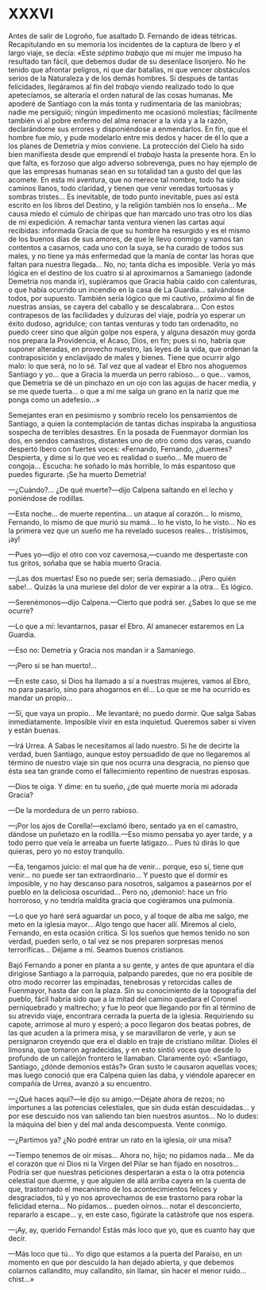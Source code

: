 # XXXVI

Antes de salir de Logroño, fue asaltado D. Fernando de ideas tétricas.
Recapitulando en su memoria los incidentes de la captura de Ibero y el largo
viaje, se decía: «Este *séptimo trabajo* que mi mujer me impuso ha resultado
tan fácil, que debemos dudar de su desenlace lisonjero. No he tenido que
afrontar peligros, ni que dar batallas, ni que vencer obstáculos serios de la
Naturaleza y de los demás hombres. Si después de tantas felicidades, llegáramos
al fin del *trabajo* viendo realizado todo lo que apetecíamos, se alteraría el
orden natural de las cosas humanas. Me apoderé de Santiago con la más tonta
y rudimentaria de las maniobras; nadie me persiguió; ningún impedimento me
ocasionó molestias; fácilmente también vi al pobre enfermo del alma renacer
a la vida y a la razón, declarándome sus errores y disponiéndose a enmendarlos.
En fin, que el hombre fue mío, y pude modelarlo entre mis dedos y hacer de él
lo que a los planes de Demetria y míos conviene. La protección del Cielo ha
sido bien manifiesta desde que emprendí el *trabajo* hasta la presente hora. En
lo que falta, es forzoso que algo adverso sobrevenga, pues no hay ejemplo de
que las empresas humanas sean en su totalidad tan a gusto del que las acomete.
En esta mi aventura, que no merece tal nombre, todo ha sido caminos llanos,
todo claridad, y tienen que venir veredas tortuosas y sombras tristes... Es
inevitable, de todo punto inevitable, pues así está escrito en los libros del
Destino, y la religión también nos lo enseña... Me causa miedo el cúmulo de
chiripas que han marcado uno tras otro los días de mi expedición. A remachar
tanta ventura vienen las cartas aquí recibidas: informada Gracia de que su
hombre ha resurgido y es el mismo de los buenos días de sus amores, de que le
llevo conmigo y vamos tan contentos a casarnos, cada uno con la suya, se ha
curado de todos sus males, y no tiene ya más enfermedad que la manía de contar
las horas que faltan para nuestra llegada... No, no; tanta dicha es imposible.
Vería yo más lógica en el destino de los cuatro si al aproximarnos a Samaniego
(adonde Demetria nos manda ir), supiéramos que Gracia había caído con
calenturas, o que había ocurrido un incendio en la casa de La Guardia...
salvándose todos, por supuesto. También sería lógico que mi cautivo, próximo al
fin de nuestras ansias, se cayera del caballo y se descalabrara... Con estos
contrapesos de las facilidades y dulzuras del viaje, podría yo esperar un éxito
dudoso, agridulce; con tantas venturas y todo tan ordenadito, no puedo creer
sino que algún golpe nos espera, y alguna desazón muy gorda nos prepara la
Providencia, el Acaso, Dios, en fin; pues si no, habría que suponer alteradas,
en provecho nuestro, las leyes de la vida, que ordenan la contraposición
y enclavijado de males y bienes. Tiene que ocurrir algo malo: lo que será, no
lo sé. Tal vez que al vadear el Ebro nos ahoguemos Santiago y yo... que
a Gracia la muerda un perro rabioso... o que... vamos, que Demetria se dé un
pinchazo en un ojo con las agujas de hacer media, y se me quede tuerta... o que
a mí me salga un grano en la nariz que me ponga como un adefesio...»

Semejantes eran en pesimismo y sombrío recelo los pensamientos de Santiago,
a quien la contemplación de tantas dichas inspiraba la angustiosa sospecha de
terribles desastres. En la posada de Fuenmayor dormían los dos, en sendos
camastros, distantes uno de otro como dos varas, cuando despertó Ibero con
fuertes voces: «Fernando, Fernando, ¿duermes? Despierta, y dime si lo que veo
es realidad o sueño... Me muero de congoja... Escucha: he soñado lo más
horrible, lo más espantoso que puedes figurarte. ¡Se ha muerto Demetria!

—¿Cuándo?... ¿De qué muerte?—dijo Calpena saltando en el lecho y poniéndose de
rodillas.

—Esta noche... de muerte repentina... un ataque al corazón... lo mismo,
Fernando, lo mismo de que murió su mamá... lo he visto, lo he visto... No es la
primera vez que un sueño me ha revelado sucesos reales... tristísimos, ¡ay!

—Pues yo—dijo el otro con voz cavernosa,—cuando me despertaste con tus gritos,
soñaba que se había muerto Gracia.

—¡Las dos muertas! Eso no puede ser; sería demasiado... ¡Pero quién sabe!...
Quizás la una muriese del dolor de ver expirar a la otra... Es lógico.

—Serenémonos—dijo Calpena.—Cierto que podrá ser. ¿Sabes lo que se me ocurre?

—Lo que a mí: levantarnos, pasar el Ebro. Al amanecer estaremos en La Guardia.

—Eso no: Demetria y Gracia nos mandan ir a Samaniego.

—¡Pero si se han muerto!...

—En este caso, si Dios ha llamado a sí a nuestras mujeres, vamos al Ebro, no
para pasarlo, sino para ahogarnos en él... Lo que se me ha ocurrido es mandar
un propio...

—Sí, que vaya un propio... Me levantaré; no puedo dormir. Que salga Sabas
inmediatamente. Imposible vivir en esta inquietud. Queremos saber si viven
y están buenas.

—Irá Urrea. A Sabas le necesitamos al lado nuestro. Si he de decirte la verdad,
buen Santiago, aunque estoy persuadido de que no llegaremos al término de
nuestro viaje sin que nos ocurra una desgracia, no pienso que ésta sea tan
grande como el fallecimiento repentino de nuestras esposas.

—Dios te oiga. Y dime: en tu sueño, ¿de qué muerte moría mi adorada Gracia?

—De la mordedura de un perro rabioso.

—¡Por los ajos de Corella!—exclamó Ibero, sentado ya en el camastro, dándose un
puñetazo en la rodilla.—Eso mismo pensaba yo ayer tarde, y a todo perro que
veía le arreaba un fuerte latigazo... Pues tú dirás lo que quieras, pero yo no
estoy tranquilo.

—Ea, tengamos juicio: el mal que ha de venir... porque, eso sí, tiene que
venir... no puede ser tan extraordinario... Y puesto que el dormir es
imposible, y no hay descanso para nosotros, salgamos a pasearnos por el pueblo
en la deliciosa oscuridad... Pero no, ¡demonio!: hace un frío horroroso, y no
tendría maldita gracia que cogiéramos una pulmonía.

—Lo que yo haré será aguardar un poco, y al toque de alba me salgo, me meto en
la iglesia mayor... Algo tengo que hacer allí. Miremos al cielo, Fernando, en
esta ocasión crítica. Si los sueños que hemos tenido no son verdad, pueden
serlo, o tal vez se nos preparen sorpresas menos terroríficas... Déjame a mí.
Seamos buenos cristianos.

Bajó Fernando a poner en planta a su gente, y antes de que apuntara el día
dirigiose Santiago a la parroquia, palpando paredes, que no era posible de otro
modo recorrer las empinadas, tenebrosas y retorcidas calles de Fuenmayor, hasta
dar con la plaza. Sin su conocimiento de la topografía del pueblo, fácil habría
sido que a la mitad del camino quedara el Coronel perniquebrado y maltrecho;
y fue lo peor que llegando por fin al término de su atrevido viaje, encontrara
cerrada la puerta de la iglesia. Requiriendo su capote, arrimose al muro
y esperó; a poco llegaron dos beatas pobres, de las que acuden a la primera
misa, y se maravillaron de verle, y aun se persignaron creyendo que era el
diablo en traje de cristiano militar. Dioles él limosna, que tomaron
agradecidas, y en esto sintió voces que desde lo profundo de un callejón
frontero le llamaban. Claramente oyó: «Santiago, Santiago, ¿dónde demonios
estás?» Gran susto le causaron aquellas voces; mas luego conoció que era
Calpena quien las daba, y viéndole aparecer en compañía de Urrea, avanzó a su
encuentro.

—¿Qué haces aquí?—le dijo su amigo.—Déjate ahora de rezos; no importunes a las
potencias celestiales, que sin duda están descuidadas... y por ese descuido nos
van saliendo tan bien nuestros asuntos... No lo dudes: la máquina del bien
y del mal anda descompuesta. Vente conmigo.

—¿Partimos ya? ¿No podré entrar un rato en la iglesia, oír una misa?

—Tiempo tenemos de oír misas... Ahora no, hijo; no pidamos nada... Me da el
corazón que ni Dios ni la Virgen del Pilar se han fijado en nosotros... Podría
ser que nuestras peticiones despertaran a esta o la otra potencia celestial que
duerme, y que alguien de allá arriba cayera en la cuenta de que, trastornado el
mecanismo de los acontecimientos felices y desgraciados, tú y yo nos
aprovechamos de ese trastorno para robar la felicidad eterna... No pidamos...
pueden oírnos... notar el desconcierto, repararlo a escape... y, en este caso,
figúrate la catástrofe que nos espera.

—¡Ay, ay, querido Fernando! Estás más loco que yo, que es cuanto hay que decir.

—Más loco que tú... Yo digo que estamos a la puerta del Paraíso, en un momento
en que por descuido la han dejado abierta, y que debemos colarnos callandito,
muy callandito, sin llamar, sin hacer el menor ruido... chist...»
